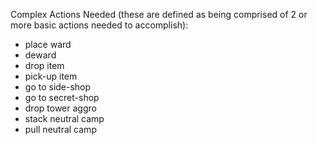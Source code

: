 Complex Actions Needed (these are defined as being comprised of 2 or more basic actions needed to accomplish):

- place ward
- deward
- drop item
- pick-up item
- go to side-shop
- go to secret-shop
- drop tower aggro
- stack neutral camp
- pull neutral camp